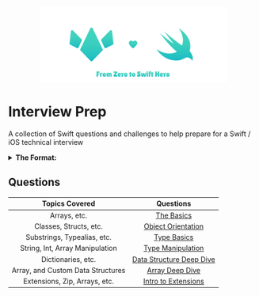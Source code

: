 <p align="center"><img src="./Docs/Assets/interviewPrep.png" height=75% width=75%></p>

# Interview Prep
A collection of Swift questions and challenges to help prepare for a Swift / iOS technical interview


<details>
 <summary><strong>The Format:</strong></summary>

 ## Our Question Pages Begin with the Topics to be Covered
 * From Arrays to Strings
 * To running times and more

 ### Our Questions Will Come Next
 Each question is accompanied by a short description of the problem
 #### An Example too, if the problem needs one:
 ```Swift
 someFunc() // written in as a block of code
 ```
 <details>
  <summary><strong>And an inline solution or hint if the problem calls for one:</strong></summary>

  ```Swift
  // a code block here makes the most sense too
  fooFunc(int: coolParams)
  ```
 </details>
</details>

## Questions

| Topics Covered | Questions |
|:--------------:|:---------:|
|Arrays, etc.    |[The Basics](Questions/questions1.md)|
|Classes, Structs, etc.   |[Object Orientation](Questions/questions2.md)|
|Substrings, Typealias, etc.   |[Type Basics](Questions/questions3.md)|
|String, Int, Array Manipulation  |[Type Manipulation](Questions/questions4.md)|
|Dictionaries, etc.| [Data Structure Deep Dive](Questions/questions5.md)|
|Array, and Custom Data Structures| [Array Deep Dive](Questions/questions6.md)|
|Extensions, Zip, Arrays, etc.|[Intro to Extensions](Questions/questions7.md)|

